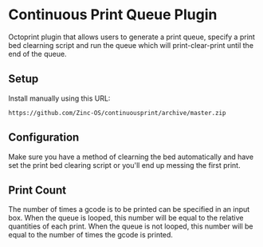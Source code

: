 # Continuous Print Queue Plugin

Octoprint plugin that allows users to generate a print queue, specify a print bed clearning script and run the queue which will print-clear-print until the end of the queue.

## Setup

Install manually using this URL:

    https://github.com/Zinc-OS/continuousprint/archive/master.zip



## Configuration

Make sure you have a method of clearning the bed automatically and have set the print bed clearing script or you'll end up messing the first print.

## Print Count

The number of times a gcode is to be printed can be specified in an input box.
When the queue is looped, this number will be equal to the relative quantities of each print.
When the queue is not looped, this number will be equal to the number of times the gcode is printed. 

